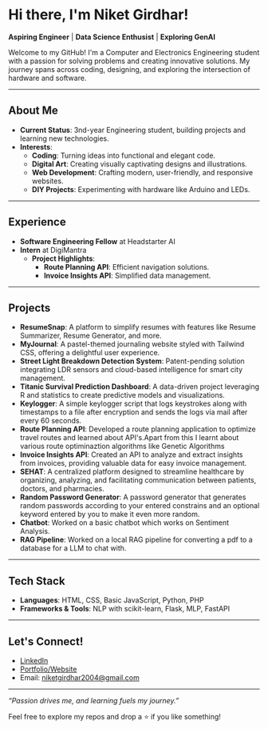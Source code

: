 
# Hi there, I'm Niket Girdhar!  

**Aspiring Engineer** | **Data Science Enthusist** | **Exploring GenAI**  

Welcome to my GitHub! I'm a Computer and Electronics Engineering student with a passion for solving problems and creating innovative solutions. My journey spans across coding, designing, and exploring the intersection of hardware and software.  

---

## About Me  

- **Current Status**: 3nd-year Engineering student, building projects and learning new technologies.  
- **Interests**: 
  - **Coding**: Turning ideas into functional and elegant code.  
  - **Digital Art**: Creating visually captivating designs and illustrations.  
  - **Web Development**: Crafting modern, user-friendly, and responsive websites.  
  - **DIY Projects**: Experimenting with hardware like Arduino and LEDs.

---

## Experience  

- **Software Engineering Fellow** at Headstarter AI  
- **Intern** at DigiMantra  
  - **Project Highlights**:  
    - **Route Planning API**: Efficient navigation solutions.  
    - **Invoice Insights API**: Simplified data management.  

---

## Projects  

- **ResumeSnap**: A platform to simplify resumes with features like Resume Summarizer, Resume Generator, and more.  
- **MyJournal**: A pastel-themed journaling website styled with Tailwind CSS, offering a delightful user experience.  
- **Street Light Breakdown Detection System**: Patent-pending solution integrating LDR sensors and cloud-based intelligence for smart city management.
- **Titanic Survival Prediction Dashboard**: A data-driven project leveraging R and statistics to create predictive models and visualizations.  
- **Keylogger**: A simple keylogger script that logs keystrokes along with timestamps to a file after encryption and sends the logs via mail after every 60 seconds.
- **Route Planning API**: Developed a route planning application to optimize travel routes and learned about API's.Apart from this I learnt about various route optiminaztion algorithms like Genetic Algorithms
- **Invoice Insights API**: Created an API to analyze and extract insights from invoices, providing valuable data for easy invoice management.
- **SEHAT**: A centralized platform designed to streamline healthcare by organizing, analyzing, and facilitating communication between patients, doctors, and pharmacies.
- **Random Password Generator**: A password generator that generates random passwords according to your entered constrains and an optional keyword entered by you to make it even more random.
- **Chatbot**: Worked on a basic chatbot which works on Sentiment Analysis.
- **RAG Pipeline**: Worked on a local RAG pipeline for converting a pdf to a database for a LLM to chat with.

---

## Tech Stack  

- **Languages**: HTML, CSS, Basic JavaScript, Python, PHP
- **Frameworks & Tools**: NLP with scikit-learn, Flask, MLP, FastAPI

---

## Let's Connect!  

- [LinkedIn](https://www.linkedin.com/in/niket-girdhar-068858250/)  
- [Portfolio/Website](https://www.niketgirdhar.in)  
- Email: niketgirdhar2004@gmail.com

--- 

*“Passion drives me, and learning fuels my journey.”*  

Feel free to explore my repos and drop a ⭐️ if you like something!
